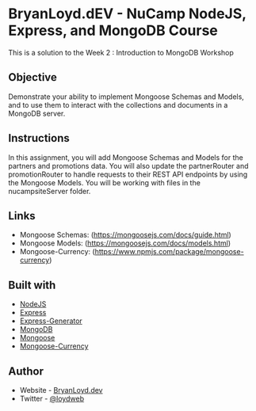 # BryanLoyd.dEV - NuCamp NodeJS, Express, and MongoDB Course

This is a solution to the Week 2 : Introduction to MongoDB Workshop

## Objective

Demonstrate your ability to implement Mongoose Schemas and Models, and to use them to interact with the collections and documents in a MongoDB server.

## Instructions

In this assignment, you will add Mongoose Schemas and Models for the partners and promotions data. You will also update the partnerRouter and promotionRouter to handle requests to their REST API endpoints by using the Mongoose Models. You will be working with files in the nucampsiteServer folder.

## Links

- Mongoose Schemas: (https://mongoosejs.com/docs/guide.html)
- Mongoose Models: (https://mongoosejs.com/docs/models.html)
- Mongoose-Currency: (https://www.npmjs.com/package/mongoose-currency)

## Built with

- [NodeJS](nodejs.org)
- [Express](expressjs.org)
- [Express-Generator](https://expressjs.com/en/starter/generator.html)
- [MongoDB](mongodb.com)
- [Mongoose](mongoosejs.com)
- [Mongoose-Currency](https://www.npmjs.com/package/mongoose-currency)

## Author

- Website - [BryanLoyd.dev](https://www.bryanloyd.dev)
- Twitter - [@loydweb](https://www.twitter.com/loydweb)

